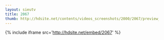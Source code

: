 ```yaml
---
layout: sieutv
title: 2067
thumb: http://hdsite.net/contents/videos_screenshots/2000/2067/preview_360p.mp4.jpg
---
```

{% include iframe src='http://hdsite.net/embed/2067' %}
 
